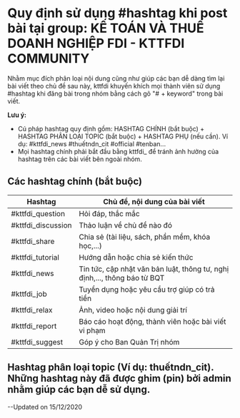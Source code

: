 # Quy định sử dụng #hashtag khi post bài tại group: KẾ TOÁN VÀ THUẾ DOANH NGHIỆP FDI - KTTFDI COMMUNITY

Nhằm mục đích phân loại nội dung cũng như giúp các bạn dễ dàng tìm lại bài viết theo chủ đề sau này, kttfdi khuyến khích mọi thành viên sử dụng #hashtag khi đăng bài trong nhóm bằng cách gõ "# + keyword" trong bài viết.

**Lưu ý:**
- Cú pháp hashtag quy định gồm: HASHTAG CHÍNH (bắt buộc) + HASHTAG PHÂN LOẠI TOPIC (bắt buộc) + HASHTAG PHỤ (nếu cần). 
Ví dụ: #kttfdi_news #thuếtndn_cit #official #tenban... 
- Mọi hashtag chính phải bắt đầu bằng kttfdi_ để tránh ảnh hưởng của hashtag trên các bài viết bên ngoài nhóm.

## Các hashtag chính (bắt buộc)

| Hashtag            | Chủ đề, nội dung của bài viết                                              |
|--------------------|----------------------------------------------------------------------------|
| #kttfdi_question   | Hỏi đáp, thắc mắc                                                          |
| #kttfdi_discussion | Thảo luận về chủ đề nào đó                                                 |
| #kttfdi_share      | Chia sẻ (tài liệu, sách, phần mềm, khóa học,...)                           |
| #kttfdi_tutorial   | Hướng dẫn hoặc chia sẻ kiến thức                                           |
| #kttfdi_news       | Tin tức, cập nhật văn bản luật, thông tư, nghị định,..., thông báo từ BQT  |
| #kttfdi_job        | Tuyển dụng hoặc yêu cầu trợ giúp có trả tiền                               |
| #kttfdi_relax      | Ảnh, video hoặc nội dung giải trí                                          |
| #kttfdi_report     | Báo cáo hoạt động, thành viên hoặc bài viết vi phạm                        |
| #kttfdi_suggest    | Góp ý cho Ban Quản Trị nhóm                                                |

## Hashtag phân loại topic (Ví dụ: thuếtndn_cit). Những hashtag này đã được ghim (pin) bởi admin nhằm giúp các bạn dễ sử dụng.

--Updated on 15/12/2020
